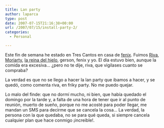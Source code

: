 ```yaml
---
title: Lan party
author: laparca
type: post
date: 2007-07-15T21:16:38+00:00
url: /2007/07/15/install-party-2/
categories:
  - Personal

---
```

Este fin de semana he estado en Tres Cantos en casa de <a href="http://lifeoverflow.blogspot.com/" target="_blank">fenix</a>. Fuimos <a href="http://thangtar.laparca.es" target="_blank">Riva</a>, <a href="http://james-moriarty-black.blogspot.com/" target="_blank">Moriarty</a>, <a href="http://lacortecelestialdice.blogspot.com/" target="_blank">la reina del hielo</a>, gerson, fenix y yo. El día estuvo bien, aunque la comida era excesiva&#8230; ¿pero no te dije, riva, que vigilases cuanto se compraba?

La verdad es que no se llego a hacer la lan party que ibamos a hacer, y se quedó, como comenta riva, en friky party. No me puedo quejar.

Lo malo del finde: que no dormí mucho, ni bien, que había quedado el domingo por la tarde y, a falta de una hora de tener que ir al punto de reunión, muerto de sueño, porque no me acosté para poder llegar, me mandan un SMS para decirme que se cancela la cosa&#8230; La verdad, la persona con la que quedaba, no se para qué queda, si siempre cancela cualquier plan que hace conmigo ¡increible!.